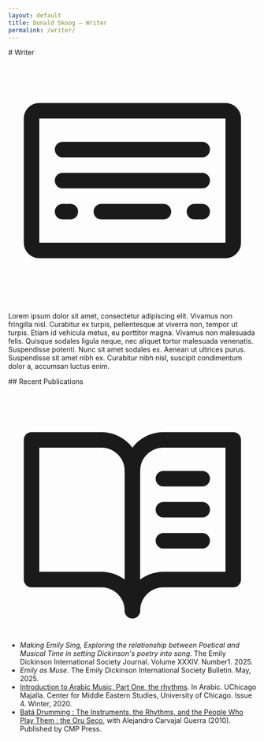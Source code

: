 ```yaml
---
layout: default
title: Donald Skoog – Writer
permalink: /writer/
---
```


<section markdown=1>
# Writer
  <div>
    <svg xmlns="http://www.w3.org/2000/svg" viewBox="0 0 256 256"><rect width="256" height="256" fill="none"/><rect x="24" y="56" width="208" height="144" rx="8" fill="none" stroke="currentColor" stroke-linecap="round" stroke-linejoin="round" stroke-width="16"/><line x1="56" y1="128" x2="200" y2="128" fill="none" stroke="currentColor" stroke-linecap="round" stroke-linejoin="round" stroke-width="16"/><line x1="56" y1="96" x2="200" y2="96" fill="none" stroke="currentColor" stroke-linecap="round" stroke-linejoin="round" stroke-width="16"/><line x1="56" y1="160" x2="64" y2="160" fill="none" stroke="currentColor" stroke-linecap="round" stroke-linejoin="round" stroke-width="16"/><line x1="96" y1="160" x2="160" y2="160" fill="none" stroke="currentColor" stroke-linecap="round" stroke-linejoin="round" stroke-width="16"/><line x1="192" y1="160" x2="200" y2="160" fill="none" stroke="currentColor" stroke-linecap="round" stroke-linejoin="round" stroke-width="16"/></svg>
    <p> Lorem ipsum dolor sit amet, consectetur adipiscing elit. Vivamus non fringilla nisl. Curabitur ex turpis, pellentesque at viverra non, tempor ut turpis. Etiam id vehicula metus, eu porttitor magna. Vivamus non malesuada felis. Quisque sodales ligula neque, nec aliquet tortor malesuada venenatis. Suspendisse potenti. Nunc sit amet sodales ex. Aenean ut ultrices purus. Suspendisse sit amet nibh ex. Curabitur nibh nisl, suscipit condimentum dolor a, accumsan luctus enim. 	</p>
  </div>
## Recent Publications
  <div>
    <svg xmlns="http://www.w3.org/2000/svg" viewBox="0 0 256 256"><rect width="256" height="256" fill="none"/><path d="M128,88a32,32,0,0,1,32-32h72V200H160a32,32,0,0,0-32,32" fill="none" stroke="currentColor" stroke-linecap="round" stroke-linejoin="round" stroke-width="16"/><path d="M24,200H96a32,32,0,0,1,32,32V88A32,32,0,0,0,96,56H24Z" fill="none" stroke="currentColor" stroke-linecap="round" stroke-linejoin="round" stroke-width="16"/><line x1="160" y1="96" x2="200" y2="96" fill="none" stroke="currentColor" stroke-linecap="round" stroke-linejoin="round" stroke-width="16"/><line x1="160" y1="128" x2="200" y2="128" fill="none" stroke="currentColor" stroke-linecap="round" stroke-linejoin="round" stroke-width="16"/><line x1="160" y1="160" x2="200" y2="160" fill="none" stroke="currentColor" stroke-linecap="round" stroke-linejoin="round" stroke-width="16"/></svg>
    <ul>
      <li>
        <i>Making Emily Sing, Exploring the relationship between Poetical and Musical Time in setting Dickinson's poetry into song</i>. The Emily Dickinson International Society Journal. Volume XXXIV. Number1. 2025.
      </li>
      <li>
        <i>Emily as Muse</i>. The Emily Dickinson International Society Bulletin. May, 2025.
      </li>
      <li>
        <a href="https://humanities-web.s3.us-east-2.amazonaws.com/nelc/prod/2020-01/Majalla-Winter-2020.pdf" title="PDF" target=_blank>Introduction to Arabic Music, Part One, the rhythms</a>. In Arabic. UChicago Majalla. Center for Middle Eastern Studies, University of Chicago. Issue 4. Winter, 2020.</li>
      <li>
        <a href="https://www.amazon.com/Bata-Drumming-Instruments-Rhythms-People/dp/099622632X/ref=sr_1_1?dib=eyJ2IjoiMSJ9.rXNJlDdmlCjGcWCCPPIEyw.MjRjpATXLPRmcFY3EkUvI4-aW6Qk1W0l6DXsmJtZfMc&dib_tag=se&keywords=bata+drumming+skoog&qid=1754744813&sr=8-1" title="Amazon" target=_blank>Batá Drumming : The Instruments, the Rhythms, and the People Who Play Them : the Oru Seco</a>, with Alejandro Carvajal Guerra (2010). Published by CMP Press.
      </li>
    </ul>
  </div>
</section>
